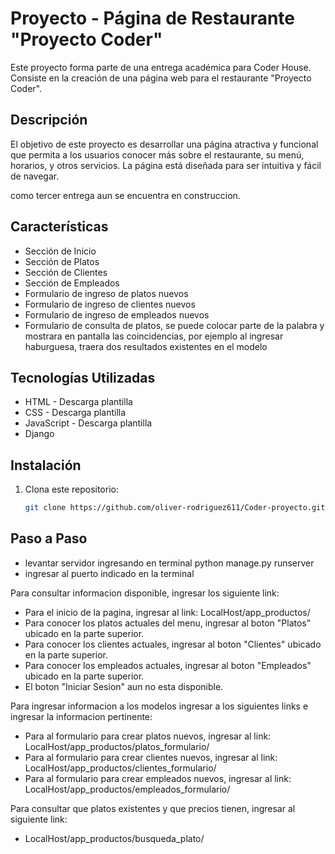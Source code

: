 # Proyecto  - Página de Restaurante "Proyecto Coder"

Este proyecto forma parte de una entrega académica para Coder House. Consiste en la creación de una página web para el restaurante "Proyecto Coder".

## Descripción

El objetivo de este proyecto es desarrollar una página atractiva y funcional que permita a los usuarios conocer más sobre el restaurante, su menú, horarios, y otros servicios. La página está diseñada para ser intuitiva y fácil de navegar.

como tercer entrega aun se encuentra en construccion.

## Características

- Sección de Inicio
- Sección de Platos
- Sección de Clientes
- Sección de Empleados
- Formulario de ingreso de platos nuevos
- Formulario de ingreso de clientes nuevos
- Formulario de ingreso de empleados nuevos
- Formulario de consulta de platos, se puede colocar parte de la palabra y mostrara en pantalla las coincidencias, por ejemplo al ingresar haburguesa, traera dos resultados existentes en el modelo

## Tecnologías Utilizadas

- HTML - Descarga plantilla
- CSS - Descarga plantilla
- JavaScript - Descarga plantilla
- Django


## Instalación

1. Clona este repositorio:
   ```bash
   git clone https://github.com/oliver-rodriguez611/Coder-proyecto.git

## Paso a Paso

- levantar servidor ingresando en terminal python manage.py runserver
- ingresar al puerto indicado en la terminal

Para consultar informacion disponible, ingresar los siguiente link:

- Para el inicio de la pagina, ingresar al link: LocalHost/app_productos/
- Para conocer los platos actuales del menu, ingresar al boton "Platos" ubicado en la parte superior.
- Para conocer los clientes actuales, ingresar al boton "Clientes" ubicado en la parte superior.
- Para conocer los empleados actuales, ingresar al boton "Empleados" ubicado en la parte superior.
- El boton "Iniciar Sesion" aun no esta disponible.

Para ingresar informacion a los modelos ingresar a los siguientes links e ingresar la informacion pertinente:

- Para al formulario para crear platos nuevos, ingresar al link: LocalHost/app_productos/platos_formulario/
- Para al formulario para crear clientes nuevos, ingresar al link: LocalHost/app_productos/clientes_formulario/
- Para al formulario para crear empleados nuevos, ingresar al link: LocalHost/app_productos/empleados_formulario/

Para consultar que platos existentes y que precios tienen, ingresar al siguiente link:

- LocalHost/app_productos/busqueda_plato/
